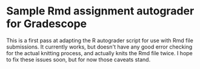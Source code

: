 # Sample Rmd assignment autograder for Gradescope

This is a first pass at adapting the R autograder script for use with Rmd file
submissions. It currently works, but doesn't have any good error checking for
the actual knitting process, and actually knits the Rmd file twice. I hope to
fix these issues soon, but for now those caveats stand.
